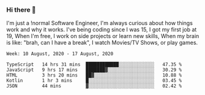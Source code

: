 ### Hi there 👋

I'm just a !normal Software Engineer, I'm always curious about how things work and why it works. I've being coding since I was 15, I got my first job at 19, When I'm free, I work on side projects or learn new skills, When my brain is like: "brah, can I have a break", I watch Movies/TV Shows, or play games.

<!--START_SECTION:waka-->
```text
Week: 10 August, 2020 - 17 August, 2020

TypeScript   14 hrs 31 mins  ████████████░░░░░░░░░░░░░   47.35 % 
JavaScript   9 hrs 17 mins   ███████▓░░░░░░░░░░░░░░░░░   30.29 % 
HTML         3 hrs 20 mins   ██▓░░░░░░░░░░░░░░░░░░░░░░   10.88 % 
Kotlin       1 hr 3 mins     █░░░░░░░░░░░░░░░░░░░░░░░░   03.45 % 
JSON         44 mins         ▓░░░░░░░░░░░░░░░░░░░░░░░░   02.42 % 
```
<!--END_SECTION:waka-->

<!--
**Oudmane/Oudmane** is a ✨ _special_ ✨ repository because its `README.md` (this file) appears on your GitHub profile.

Here are some ideas to get you started:

- 🔭 I’m currently working on ...
- 🌱 I’m currently learning ...
- 👯 I’m looking to collaborate on ...
- 🤔 I’m looking for help with ...
- 💬 Ask me about ...
- 📫 How to reach me: ...
- 😄 Pronouns: ...
- ⚡ Fun fact: ...
-->
